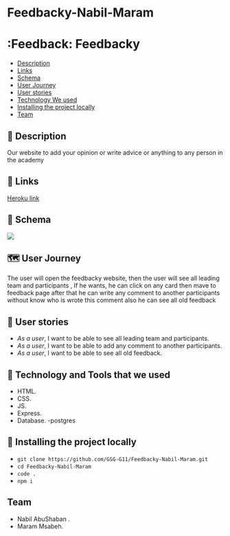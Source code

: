 # Feedbacky-Nabil-Maram

# :Feedback: Feedbacky
- [Description](#Description)
- [Links](#Links)
- [Schema](#Schema)
- [User Journey](#Journey)
- [User stories](#stories)
- [Technology We used](#Technology)
- [Installing the project locally](#install)
- [Team](#team)

## :page_facing_up: <span id='Description'>Description</span> 

Our website to add your opinion or write advice or anything to any person in the academy

## :link: <span id='Links'>Links</span>

[Heroku link]()

## :paperclip: <span id='Schema'>Schema</span>

![](https://drive.google.com/file/d/1nxhaj_gQKqZ19zlwAzM-1CQAlc7cEWKK/view?usp=sharing.png)

## :world_map: <span id='Journey'>User Journey</span>

The user will open the feedbacky website, then the user will see all leading team and participants , If he wants, he can click on any card then mave to feedback page after that he can write any comment to another participants without know who is wrote this comment also he can see all old feedback

## :book: <span id='stories'>User stories</span>

- _As a user_, I want to be able to see all leading team and participants.
- _As a user_, I want to be able to add any comment to another participants.
- _As a user_, I want to be able to see all old feedback.

## :page_with_curl: <span id='Technology'>Technology and Tools that we used</span>

- HTML.
- CSS.
- JS.
- Express.
- Database.
-postgres

## :pushpin: **Installing the project locally** <span id='install'></span>

- `git clone https://github.com/GSG-G11/Feedbacky-Nabil-Maram.git`
- `cd Feedbacky-Nabil-Maram `
- `code .`
- `npm i` 

##  **Team** <span id='team'></span> 

* Nabil AbuShaban .
* Maram Msabeh.
